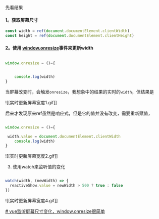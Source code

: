 
先看结果

#### 1。获取屏幕尺寸

```js
const width = ref(document.documentElement.clientWidth)
const height = ref(document.documentElement.clientHeight)

```


#### 2。使用 [window.onresize](https://developer.mozilla.org/zh-CN/docs/Web/API/GlobalEventHandlers/onresize)事件来更新width

```js

window.onresize = ()={


	console.log(width)
}


```

当屏幕改变时，会触发`onresize`，我想象中的结果的实时的`width`，但结果是


![[实时更新屏幕宽度1.gif]]



后来才发现原来ref虽然是响应式，但是它的值并没有改变，需要重新赋值，

```js

window.onresize = ()={

 width.value = document.documentElement.clientWidth
	console.log(width)
}

```


![[实时更新屏幕宽度2.gif]]





3. 使用watch来监听值的变化

```js

watch(width, (newWidth) => {
  reactiveShow.value = newWidth > 500 ? true : false
})

```
![[实时更新屏幕宽度4.gif]]





[# vue监听屏幕尺寸变化，window.onresize很简单](https://blog.csdn.net/nilmao/article/details/123974639)